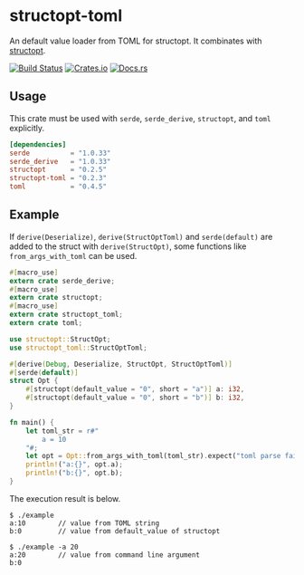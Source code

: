 # structopt-toml
An default value loader from TOML for structopt.
It combinates with [structopt](https://github.com/TeXitoi/structopt).

[![Build Status](https://travis-ci.org/dalance/structopt-toml.svg?branch=master)](https://travis-ci.org/dalance/structopt-toml)
[![Crates.io](https://img.shields.io/crates/v/structopt-toml.svg)](https://crates.io/crates/structopt-toml)
[![Docs.rs](https://docs.rs/structopt-toml/badge.svg)](https://docs.rs/structopt-toml)

## Usage

This crate must be used with `serde`, `serde_derive`, `structopt`, and `toml` explicitly.

```Cargo.toml
[dependencies]
serde          = "1.0.33"
serde_derive   = "1.0.33"
structopt      = "0.2.5"
structopt-toml = "0.2.3"
toml           = "0.4.5"
```

## Example

If `derive(Deserialize)`, `derive(StructOptToml)` and `serde(default)` are added to the struct with `derive(StructOpt)`, some functions like `from_args_with_toml` can be used.

```rust
#[macro_use]
extern crate serde_derive;
#[macro_use]
extern crate structopt;
#[macro_use]
extern crate structopt_toml;
extern crate toml;

use structopt::StructOpt;
use structopt_toml::StructOptToml;

#[derive(Debug, Deserialize, StructOpt, StructOptToml)]
#[serde(default)]
struct Opt {
    #[structopt(default_value = "0", short = "a")] a: i32,
    #[structopt(default_value = "0", short = "b")] b: i32,
}

fn main() {
    let toml_str = r#"
        a = 10
    "#;
    let opt = Opt::from_args_with_toml(toml_str).expect("toml parse failed");
    println!("a:{}", opt.a);
    println!("b:{}", opt.b);
}
```

The execution result is below.

```console
$ ./example
a:10        // value from TOML string
b:0         // value from default_value of structopt

$ ./example -a 20
a:20        // value from command line argument
b:0
```
